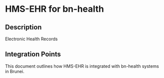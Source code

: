 # HMS-EHR for bn-health

## Description

Electronic Health Records

## Integration Points

This document outlines how HMS-EHR is integrated with bn-health systems in Brunei.
